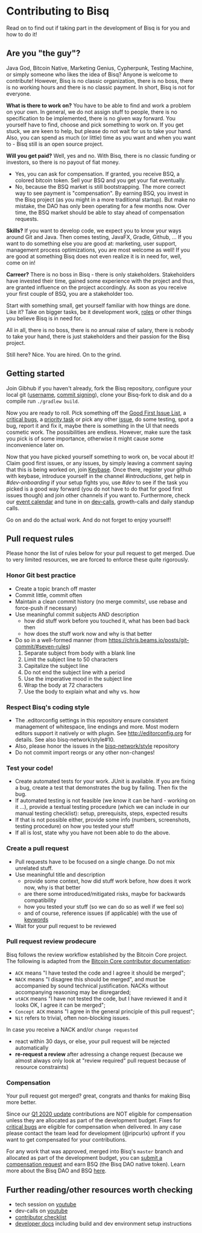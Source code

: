 # Contributing to Bisq
Read on to find out if taking part in the development of Bisq is for you and how to do it!

## Are you "the guy"?

Java God, Bitcoin Native, Marketing Genius, Cypherpunk, Testing Machine, or simply someone who likes the idea of Bisq? Anyone is welcome to contribute! However, Bisq is no classic organization, there is no boss, there is no working hours and there is no classic payment. In short, Bisq is not for everyone.

**What is there to work on?** You have to be able to find and work a problem on your own. In general, we do not assign stuff to people, there is no specification to be implemented, there is no given way forward. You yourself have to find, choose and pick something to work on. If you get stuck, we are keen to help, but please do not wait for us to take your hand. Also, you can spend as much (or little) time as you want and when you want to - Bisq still is an open source project.

**Will you get paid?** Well, yes and no. With Bisq, there is no classic funding or investors, so there is no payout of fiat money.
- Yes, you can ask for compensation. If granted, you receive BSQ, a colored bitcoin token. Sell your BSQ and you get your fiat eventually.
- No, because the BSQ market is still bootstrapping. The more correct way to see payment is "compensation". By earning BSQ, you invest in the Bisq project (as you might in a more traditional startup). But make no mistake, the DAO has only been operating for a few months now. Over time, the BSQ market should be able to stay ahead of compensation requests.

**Skills?**
If you want to develop code, we expect you to know your ways around Git and Java. Then comes testing, JavaFX, Gradle, Github, ... If you want to do something else you are good at: marketing, user support, management process optimizations, you are most welcome as well!
If you are good at something Bisq does not even realize it is in need for, well, come on in!

**Carreer?** There is no boss in Bisq - there is only stakeholders. Stakeholders have invested their time, gained some experience with the project and thus, are granted influence on the project accordingly. As soon as you receive your first couple of BSQ, you are a stakeholder too.

Start with something small, get yourself familiar with how things are done. Like it? Take on bigger tasks, be it development work, [roles](https://github.com/bisq-network/roles/issues) or other things you believe Bisq is in need for.

All in all, there is no boss, there is no annual raise of salary, there is nobody to take your hand, there is just stakeholders and their passion for the Bisq project.




Still here? Nice. You are hired. On to the grind.

## Getting started

Join Gibhub if you haven't already, fork the Bisq repository, configure your local git ([username](https://help.github.com/articles/setting-your-username-in-git/), [commit signing](https://help.github.com/articles/signing-commits-with-gpg/)), clone your Bisq-fork to disk and do a compile run `./gradlew build`.

Now you are ready to roll. Pick something off the [Good First Issue List](https://github.com/bisq-network/bisq/issues?q=is%3Aopen+is%3Aissue+label%3Ais%3Apriority), a [critical bugs](https://bisq.wiki/Critical_Bugs), a [priority task](https://github.com/bisq-network/bisq/issues?q=is%3Aopen+is%3Aissue+label%3A%22good+first+issue%22) or pick any other [issue](https://github.com/bisq-network/bisq/issues), do some testing, spot a bug, report it and fix it, maybe there is something in the UI that needs cosmetic work. The possibilities are endless. However, make sure the task you pick is of some importance, otherwise it might cause some inconvenience later on.


Now that you have picked yourself something to work on, be vocal about it! Claim good first issues, or any issues, by simply leaving a comment saying that this is being worked on, join [Keybase](https://keybase.io/team/bisq). Once there, register your github with keybase, introduce yourself in the channel *#introductions*, get help in *#dev-onboarding* if your setup fights you, use *#dev* to see if the task you picked is a good way forward (you do not have to do that for good first issues though) and join other channels if you want to. Furthermore, check our [event calendar](https://bisq.network/calendar) and tune in on [dev-calls](hhttps://github.com/bisq-network/events/issues?q=Dev-Call), growth-calls and daily standup calls.

Go on and do the actual work. And do not forget to enjoy yourself!


## Pull request rules

Please honor the list of rules below for your pull request to get merged. Due to very limited resources, we are forced to enforce these quite rigorously.

### Honor Git best practice
 - Create a topic branch off master
 - Commit little, commit often
 - Maintain a clean commit history (no merge commits!, use rebase and force-push if necessary)
 - Use meaningful commit subjects AND description
   - how did stuff work before you touched it, what has been bad back then
   - how does the stuff work now and why is that better
 - Do so in a well-formed manner (from https://chris.beams.io/posts/git-commit/#seven-rules)
   1. Separate subject from body with a blank line
   2. Limit the subject line to 50 characters
   3. Capitalize the subject line
   4. Do not end the subject line with a period
   5. Use the imperative mood in the subject line
   6. Wrap the body at 72 characters
   7. Use the body to explain what and why vs. how

### Respect Bisq's coding style
 - The .editorconfig settings in this repository ensure consistent management of whitespace, line endings and more. Most modern editors support it natively or with plugin. See http://editorconfig.org for details. See also bisq-network/style#10.
 - Also, please honor the issues in the [bisq-network/style](https://github.com/bisq-network/style/issues) repository
 - Do not commit import reorgs or any other non-changes!


### Test your code!
 - Create automated tests for your work. JUnit is available. If you are fixing a bug, create a test that demonstrates the bug by failing. Then fix the bug.
 - If automated testing is not feasible (we know it can be hard - working on it ...), provide a textual testing procedure (which we can include in our manual testing checklist): setup, prerequisits, steps, expected results
 - If that is not possible either, provide some info (numbers, screenshots, testing procedure) on how you tested your stuff
 - If all is lost, state why you have not been able to do the above.

### Create a pull request
- Pull requests have to be focused on a single change. Do not mix unrelated stuff.
- Use meaningful title and description
  - provide some context, how did stuff work before, how does it work now, why is that better
  - are there some introduced/mitigated risks, maybe for backwards compatibility
  - how you tested your stuff (so we can do so as well if we feel so)
  - and of course, reference issues (if applicable) with the use of [keywords](https://help.github.com/en/github/managing-your-work-on-github/closing-issues-using-keywords)
- Wait for your pull request to be reviewed

### Pull request review prodecure
Bisq follows the review workflow established by the Bitcoin Core project. The following is adapted from the [Bitcoin Core contributor documentation](https://github.com/bitcoin/bitcoin/blob/master/CONTRIBUTING.md#peer-review): 
 - `ACK` means "I have tested the code and I agree it should be merged";
 - `NACK` means "I disagree this should be merged", and must be accompanied by sound technical justification. NACKs without accompanying reasoning may be disregarded;
 - `utACK` means "I have not tested the code, but I have reviewed it and it looks OK, I agree it can be merged";
 - `Concept ACK` means "I agree in the general principle of this pull request";
 - `Nit` refers to trivial, often non-blocking issues.

In case you receive a NACK and/or `change requested`
 - react within 30 days, or else, your pull request will be rejected automatically
 - **re-request a review** after adressing a change request (because we almost always only look at "review required" pull request because of resource constraints)

### Compensation

Your pull request got merged? great, congrats and thanks for making Bisq more better.

Since our [Q1 2020 update](https://bisq.network/blog/q1-2020-update/) contributions are NOT eligible for compensation unless they are allocated as part of the development budget. Fixes for [critical bugs](https://bisq.wiki/Critical_Bugs) are eligible for compensation when delivered.
In any case please contact the team lead for development (@ripcurlx) upfront if you want to get compensated for your contributions.

For any work that was approved, merged into Bisq's `master` branch and allocated as part of the development budget, you can [submit a compensation request](https://docs.bisq.network/dao/phase-zero.html#how-to-request-compensation) and earn BSQ (the Bisq DAO native token). Learn more about the Bisq DAO and BSQ [here](https://docs.bisq.network/dao/phase-zero.html).


## Further reading/other resources worth checking

 - tech session on [youtube](https://www.youtube.com/watch?v=ulmUVh3XjRg&list=PLFH5SztL5cYOtcg64PntHlbtLoiO3HAjB)
 - dev-calls on [youtube](https://www.youtube.com/watch?v=YnTA3p-5v00&list=PLFH5SztL5cYN1m9v_NvpXxvP7_XIKF3At)
 - [contributor checklist](https://docs.bisq.network/contributor-checklist.html)
 - [developer docs](docs#readme) including build and dev environment setup instructions

